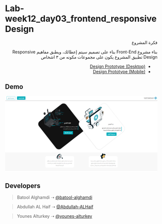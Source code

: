# Lab-week12_day03_frontend_responsiveDesign
<div dir="rtl" align="right">
فكرة المشروع

بناء مشروع Front-End بناء على تصميم سيتم إعطائك، ويطبق مفاهيم Responsive Design 
تطبيق المشروع يكون على مجموعات مكونه من ٣ اشخاص
- <a href="https://xd.adobe.com/view/b644f3be-ce10-42ac-9b9c-fc7c19914081-e317/specs/">Design Prototype (Desktop)</a>
- <a href="https://xd.adobe.com/view/b644f3be-ce10-42ac-9b9c-fc7c19914081-e317/screen/f4ce35b8-df59-445f-bf24-26dbefb97312/">Design Prototype (Mobile)</a>

</div>

## Demo
![Demo](images/demo.png)

## Developers

> Batool Alghamdi ➝ [@batool-alghamdi](https://github.com/batool-alghamdi)

> Abdullah AL Haif ➝ [@Abdullah-ALHaif](https://github.com/Abdullah-ALHaif)

> Younes Alturkey ➝ [@younes-alturkey](https://github.com/younes-alturkey)

